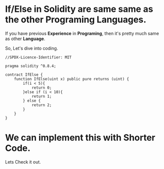 # If/Else in **Solidity** are same same as the other Programing Languages.

If you have previous **Experience** in **Programing**, then it's pretty much same as other **Language**.

So, Let's dive into coding.

```solidity
//SPDX-Licence-Identifier: MIT

pragma solidity ^0.8.4;

contract IfElse {
    function IfElse(uint x) public pure returns (uint) {
        if(i < 5){
            return 0;
        }else if (i < 10){
            return 1;
        } else {
            return 2;
        }
    }
}
```

# We can implement this with Shorter Code.

Lets Check it out.

```solidity

```

